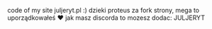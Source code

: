code of my site juljeryt.pl :)
dzieki proteus za fork strony, mega to uporządkowałeś ❤️ jak masz discorda to mozesz dodac: JULJERYT
